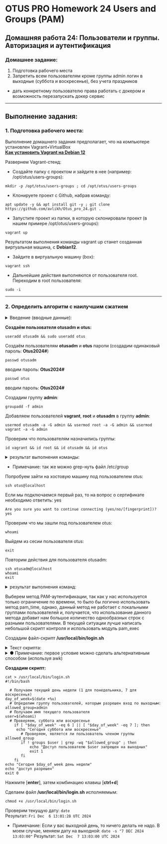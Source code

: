 # OTUS PRO Homework 24 Users and Groups (PAM)

## Домашняя работа 24: Пользователи и группы. Авторизация и аутентификация

### Домашнее задание:
1. Подготовка рабочего места   
2. Запретить всем пользователям кроме группы admin логин в выходные (суббота и воскресенье), без учета праздников   
* дать конкретному пользователю права работать с докером и возможность перезапускать докер сервис
---
## Выполнение задания:
### 1. Подготовка рабочего места:
Выполнение домашнего задания предполагает, что на компьютере установлен Vagrant+VirtualBox   
**[Как установить Vagrant на Debian 12](https://github.com/avlikh/Install_Vagrant_Debian12/blob/main/README.md)**   

Развернем Vagrant-стенд:
  - Создайте папку с проектом и зайдите в нее (например: /opt/otus/users-groups):
```
mkdir -p /opt/otus/users-groups ; cd /opt/otus/users-groups
```
  - Клонируете проект с Github, набрав команду:
```
apt update -y && apt install git -y ; git clone https://github.com/avlikh/Otus_pro_24.git .
```
  - Запустите проект из папки, в которую склонировали проект (в нашем примере /opt/otus/users-groups):
```
vagrant up
```
Результатом выполнения команды vagrant up станет созданная виртуальная машина, с **Debian12**.   
  - Зайдите в виртуальную машину (box):
```
vagrant ssh
```
  - Дальнейшие действия выполняются от пользователя root. Переходим в root пользователя:
```
sudo -i
```
---
### 2. Определить алгоритм с наилучшим сжатием

<details>
<summary> Введение (вводные данные): </summary>

**Введение**   
Почти все операционные системы Linux — многопользовательские. Администратор Linux должен уметь создать и настраивать пользователей.   
В Linux есть 3 группы пользователей:   
●	**Администраторы** — привилегированные пользователи с полным доступом к системе. По умолчанию в ОС есть такой пользователь - **root**   
●	**Локальные пользователи** — их учетные записи создает администратор, их **права ограничены**. Администраторы могут изменять права локальных пользователей   
●	**Системные пользователи** — учетный записи, которые создаются системой для **внутренних процессов и служб**. Например пользователь — nginx   
   
У каждого пользователя есть свой уникальный идентификатор — **UID**.   
   
Чтобы упростить процесс настройки прав для новых пользователей, их объединяют в группы. Каждая группа имеет свой набор прав и ограничений. Любой пользователь, создаваемый или добавляемый в такую группу, автоматически их наследует. Если при добавлении пользователя для него не указать группу, то у него будет своя, индивидуальная группа — с именем пользователя. Один пользователь может одновременно входить в несколько групп.  
   
Информацию о каждом пользователе сервера можно посмотреть в файле **/etc/passwd**   
Для **более точных настроек пользователей** можно использовать **подключаемые модули аутентификации (PAM)**   
**PAM (Pluggable Authentication Modules** - подключаемые модули аутентификации) — набор библиотек, которые позволяют интегрировать различные методы аутентификации в виде единого API.     
   
**PAM решает следующие задачи:**   
●	**Аутентификация** — процесс подтверждения пользователем своей подлинности. Например: ввод логина и пароля, ssh-ключ и т д.   
●	**Авторизация** — процесс наделения пользователя правами   
●	**Отчетность** — запись информации о произошедших событиях   
   
**PAM может быть реализован несколькими способами:**   
●	Модуль **pam_time** — настройка доступа для пользователя с учетом времени   
●	Модуль **pam_exec** — настройка доступа для пользователей с помощью скриптов   
●	И т.д.

</details>

**Создаём пользователя otusadm и otus:**   
```
useradd otusadm && sudo useradd otus
```
Создаём пользователям **otusadm** и **otus** пароли (создадим одинаковый пароль: **Otus2024#**)
```
passwd otusadm
```
вводим пароль: **Otus2024#**   
```
passwd otus
```
вводим пароль: **Otus2024#**   
   
Создадим группу **admin**:   
```
groupadd -f admin
```  

Добавляем пользователей **vagrant**, **root** и **otusadm** в группу **admin**:
```
usermod otusadm -a -G admin && usermod root -a -G admin && usermod vagrant -a -G admin
```  

Проверим что пользователям назначились группы:
```
id vagrant && id root && id otusadm && id otus
```

<details>
<summary> результат выполнения команды: </summary>

```
uid=1000(vagrant) gid=1000(vagrant) groups=1000(vagrant),1003(admin)
uid=0(root) gid=0(root) groups=0(root),1003(admin)
uid=1001(otusadm) gid=1001(otusadm) groups=1001(otusadm),1003(admin)
uid=1002(otus) gid=1002(otus) groups=1002(otus)
```
</details>
   
   - Примечание: так же можно grep-нуть файл /etc/group   
      
Попробуем зайти на хостовую машину под пользователем otus:
```
ssh otus@localhost
```

Если мы подключаемся первый раз, то на вопрос о сертификате необходимо ответить: yes
```
Are you sure you want to continue connecting (yes/no/[fingerprint])? yes
```

Проверим что мы зашли под пользователем otus:
```
whoami
```

Выйдем из сесии пользователя otus:
```
exit
```

Повторим действия для пользователя otusadm:
```
ssh otusadm@localhost   
whoami
exit
```

<details>
<summary> результат выполнения команд: </summary>

```
root@pam:~# ssh otus@localhost
The authenticity of host 'localhost (::1)' can't be established.
ED25519 key fingerprint is SHA256:ncgV5CcHot4QFN/6rwIVymPudAdhNbFGrlb8lkUjW9Y.
This host key is known by the following other names/addresses:
    ~/.ssh/known_hosts:1: [hashed name]
Are you sure you want to continue connecting (yes/no/[fingerprint])? yes
Warning: Permanently added 'localhost' (ED25519) to the list of known hosts.
otus@localhost's password:
Linux pam 6.1.0-25-amd64 #1 SMP PREEMPT_DYNAMIC Debian 6.1.106-3 (2024-08-26) x86_64

The programs included with the Debian GNU/Linux system are free software;
the exact distribution terms for each program are described in the
individual files in /usr/share/doc/*/copyright.

Debian GNU/Linux comes with ABSOLUTELY NO WARRANTY, to the extent
permitted by applicable law.
Last login: Wed Dec  4 13:12:01 2024 from 192.168.57.10
Could not chdir to home directory /home/otus: No such file or directory
$ whoami
otus
$ exit
Connection to localhost closed.
root@pam:~# ssh otusadm@localhost
otusadm@localhost's password:
Linux pam 6.1.0-25-amd64 #1 SMP PREEMPT_DYNAMIC Debian 6.1.106-3 (2024-08-26) x86_64

The programs included with the Debian GNU/Linux system are free software;
the exact distribution terms for each program are described in the
individual files in /usr/share/doc/*/copyright.

Debian GNU/Linux comes with ABSOLUTELY NO WARRANTY, to the extent
permitted by applicable law.
Could not chdir to home directory /home/otusadm: No such file or directory
$ whoami
otusadm
$ exit
Connection to localhost closed.
root@pam:~#
```
</details>
   
Выберем метод PAM-аутентификации, так как у нас используется только ограничение по времени, то было бы логично использовать метод pam_time, однако, данный метод не работает с локальными группами пользователей и, получается, что использование данного метода добавит нам большое количество однообразных строк с разными пользователями. В текущей ситуации лучше написать небольшой скрипт контроля и использовать модуль pam_exec   
   
Создадим файл-скрипт **/usr/local/bin/login.sh**     
   
<details>
<summary>Текст скрипта:</summary>

```
#!/bin/bash

  # Получаем текущий день недели (1 для понедельника, 7 для воскресенья)
day_of_week=$(date +%u)
  # Определим группу пользователей, которым разрешен вход по выходным:
allowed_group=admin
  # Получаем имя текущего пользователя
user=$(whoami)
  # Проверяем, суббота или воскресенье
    if [ "$day_of_week" -eq 6 ] || [ "$day_of_week" -eq 7 ]; then
     echo "Сегодня суббота или воскресенье"
       # Проверяем, является ли пользователь членом группы allowed_group
       if ! groups $user | grep -wq "$allowed_group" ; then
           echo "Доступ пользователю $user запрещен на выходных"
           exit 1
       fi
    fi
echo "Сегодня $day_of_week день недели"
echo "доступ разрешен"
exit 0 
```
</details>

         
<details>
<summary> ●	 Примечание: первое условие можно сделать альтернативным способом (используя awk) </summary>

`if [ $(date | awk '{print $1}') = "Sat" ] || [ $(date | awk '{print $1}') = "Sun" ]; then`
</details>

   **Создадим скрипт:**
  
```
cat > /usr/local/bin/login.sh
#!/bin/bash

  # Получаем текущий день недели (1 для понедельника, 7 для воскресенья)
day_of_week=$(date +%u)
  # Определим группу пользователей, которым разрешен вход по выходным:
allowed_group=admin
  # Получаем имя текущего пользователя
user=$(whoami)
  # Проверяем, суббота или воскресенье
    if [ "$day_of_week" -eq 6 ] || [ "$day_of_week" -eq 7 ]; then
     echo "Сегодня суббота или воскресенье"
       # Проверяем, является ли пользователь членом группы allowed_group
       if ! groups $user | grep -wq "$allowed_group" ; then
           echo "Доступ пользователю $user запрещен на выходных"
           exit 1
       fi
    fi
echo "Сегодня $day_of_week день недели"
echo "доступ разрешен"
exit 0
```
Нажмите [**enter**], затем комбинацию клавиш [**ctrl+d**]    
    
Сделаем файл **/usr/local/bin/login.sh** исполняемым:

```
chmod +x /usr/local/bin/login.sh
```

Проверим текущую дату:
`date`   
Результат: `Fri Dec  6 13:01:28 UTC 2024`   
   - Примечание: Если у вас выходной день, то ничего делать не надо. В моем случае, меняем дату на выходной:
`date -s "7 DEC 2024 13:03:00"`
Результат: `Sat Dec  7 13:03:00 UTC 2024`
